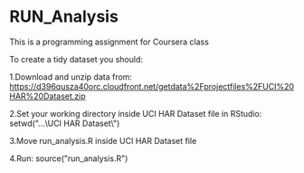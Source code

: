RUN_Analysis
============

This is a programming assignment for Coursera class


To create a tidy dataset you should:

1.Download and unzip data from: 
https://d396qusza40orc.cloudfront.net/getdata%2Fprojectfiles%2FUCI%20HAR%20Dataset.zip

2.Set your working directory inside UCI HAR Dataset file
in RStudio: setwd("...\\UCI HAR Dataset\\")

3.Move run_analysis.R inside UCI HAR Dataset file

4.Run: source("run_analysis.R")

